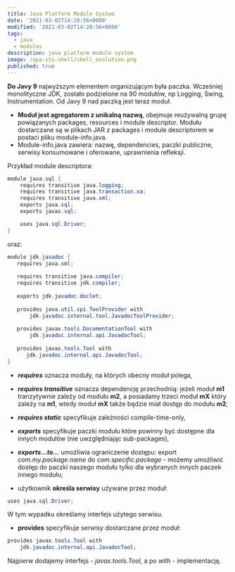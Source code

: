 ```yaml
---
title: Java Platform Module System
date: '2021-03-02T14:20:56+0000'
modified: '2021-03-02T14:20:56+0000'
tags:
  - java
  - modules
description: java platform module system
image: /apa-itu-shell/shell_evolution.png
published: true
---
```

**Do Javy 9** najwyższym elementem organizującym była paczka.
Wcześniej monolityczne JDK, zostało podzielone na 90 modułów, np Logging, Swing, Instrumentation.
Od Javy 9 nad paczką jest teraz moduł.

+ **Moduł jest agregatorem z unikalną nazwą**, obejmuje reużywalną grupę powiązanych packages, resources i module descriptor.
Modułu dostarczane są w plikach JAR z packages i module descriptorem w postaci pliku module-info.java.
+ Module-info.java zawiera: nazwę, dependencies, paczki publiczne, serwisy konsumowane i oferowane, uprawnienia refleksji.

Przykład module descriptora:

```java
module java.sql {
    requires transitive java.logging;
    requires transitive java.transaction.xa;
    requires transitive java.xml;
    exports java.sql;
    exports javax.sql;

    uses java.sql.Driver;
}
```
oraz:

```java
module jdk.javadoc {
   requires java.xml;
   
   requires transitive java.compiler;
   requires transitive jdk.compiler;
   
   exports jdk.javadoc.doclet;
   
   provides java.util.spi.ToolProvider with
       jdk.javadoc.internal.tool.JavadocToolProvider;
   
   provides javax.tools.DocumentationTool with
       jdk.javadoc.internal.api.JavadocTool;
   
   provides javax.tools.Tool with
      jdk.javadoc.internal.api.JavadocTool;   
}
```

+ **_requires_** oznacza moduły, na których obecny moduł polega,
+ **_requires transitive_** oznacza dependencję przechodnią: jeżeli moduł **m1** tranzytywnie zależy od modułu **m2**, a posiadamy trzeci moduł **mX** który zależy na **m1**, wtedy moduł **mX** także będzie miał dostęp do modułu **m2**;
+ **_requires static_** specyfikuje zależności compile-time-only,
+ **_exports_** specyfikuje paczki modułu które powinny być dostępne dla innych modułów (nie uwzględniając sub-packages),
+ **_exports…to…_** umożliwia ograniczenie dostępu: export *com.my.package.name* do *com.specific.package* - możemy umożliwić dostęp do paczki naszego modułu tylko dla wybranych innych paczek innego modułu;

+ użytkownik **określa serwisy** używane przez moduł:

```java
uses java.sql.Driver;
```

W tym wypadku określamy interfejs użytego serwisu.

+ **provides** specyfikuje serwisy dostarczane przez moduł:

```java
provides javax.tools.Tool with
    jdk.javadoc.internal.api.JavadocTool;
```

Najpierw dodajemy interfejs - _javax.tools.Tool_, a po _with_ - implementację.
